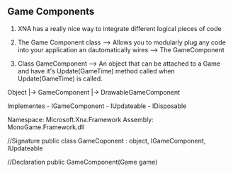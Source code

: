 ﻿## Game Components


1. XNA has a really nice way to integrate different logical pieces of code
2. The Game Component class
	--> Allows you to modularly plug any code into your application an dautomatically wires
	--> The GameComponent 

3. Class GameComponent
	--> An object that can be attached to a Game and have it's Update(GameTime) method called when 
	Update(GameTime) is called.

Object
|-> GameComponent
	|-> DrawableGameComponent

Implementes
	- IGameComponent
	- IUpdateable
	- IDisposable

Namespace: Microsoft.Xna.Framework
Assembly: MonoGame.Framework.dll

//Signature
public class GameCoponent : object, IGameComponent, IUpdateable

//Declaration
public GameComponent(Game game)


